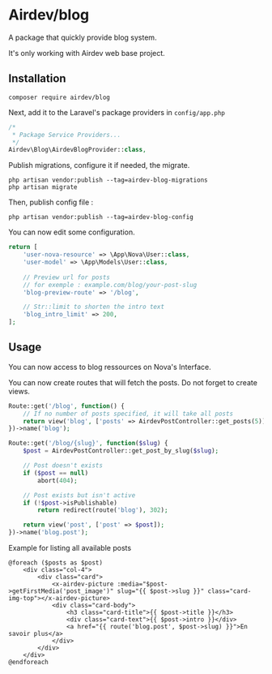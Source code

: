 # Airdev/blog
A package that quickly provide blog system.

It's only working with Airdev web base project.

## Installation
```shell
composer require airdev/blog
```

Next, add it to the Laravel's package providers in ``config/app.php``
```php
/*
 * Package Service Providers...
 */
Airdev\Blog\AirdevBlogProvider::class,
```

Publish migrations, configure it if needed, the migrate.
```shell
php artisan vendor:publish --tag=airdev-blog-migrations
php artisan migrate
```

Then, publish config file :
```shell
php artisan vendor:publish --tag=airdev-blog-config
```

You can now edit some configuration.
```php
return [
    'user-nova-resource' => \App\Nova\User::class,
    'user-model' => \App\Models\User::class,
    
    // Preview url for posts
    // for exemple : example.com/blog/your-post-slug
    'blog-preview-route' => '/blog',

    // Str::limit to shorten the intro text
    'blog_intro_limit' => 200,
];
```

## Usage
You can now access to blog ressources on Nova's Interface.

You can now create routes that will fetch the posts. Do not forget to create views.
```php
Route::get('/blog', function() {
    // If no number of posts specified, it will take all posts
    return view('blog', ['posts' => AirdevPostController::get_posts(5)]);
})->name('blog');

Route::get('/blog/{slug}', function($slug) {
    $post = AirdevPostController::get_post_by_slug($slug);

    // Post doesn't exists
    if ($post == null)
        abort(404);

    // Post exists but isn't active
    if (!$post->isPublishable)
        return redirect(route('blog'), 302);

    return view('post', ['post' => $post]);
})->name('blog.post');
```

Example for listing all available posts
```blade
@foreach ($posts as $post)
    <div class="col-4">
        <div class="card">
            <x-airdev-picture :media="$post->getFirstMedia('post_image')" slug="{{ $post->slug }}" class="card-img-top"></x-airdev-picture>
            <div class="card-body">
                <h3 class="card-title">{{ $post->title }}</h3>
                <div class="card-text">{{ $post->intro }}</div>
                <a href="{{ route('blog.post', $post->slug) }}">En savoir plus</a>
            </div>
        </div>
    </div>
@endforeach
```